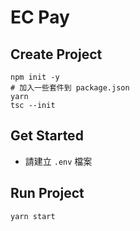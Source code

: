 # EC Pay

## Create Project

```
npm init -y
# 加入一些套件到 package.json
yarn
tsc --init
```

## Get Started

- 請建立 `.env` 檔案

## Run Project

```
yarn start
```




